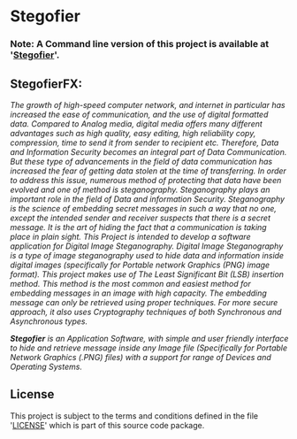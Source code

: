 # Stegofier

### Note: A Command line version of this project is available at '[Stegofier](https://github.com/Master-COLLiDER/stegofier)'.

## StegofierFX:
*The growth of high-speed computer network, and internet in particular has increased the ease of communication, and the use of digital formatted data. Compared to Analog media, digital media offers many different advantages such as high quality, easy editing, high reliability copy, compression, time to send it from sender to recipient etc. Therefore, Data and Information Security becomes an integral part of Data Communication. But these type of advancements in the field of data communication has increased the fear of getting data stolen at the time of transferring. In order to address this issue, numerous method of protecting that data have been evolved and one of method is steganography. Steganography plays an important role in the field of Data and information Security. Steganography is the science of embedding secret messages in such a way that no one, except the intended sender and receiver suspects that there is a secret message. It is the art of hiding the fact that a communication is taking place in plain sight. This Project is intended to develop a software application for Digital Image Steganography. Digital Image Steganography is a type of image steganography used to hide data and information inside digital images (specifically for Portable network Graphics (PNG) image format). This project makes use of The Least Significant Bit (LSB) insertion method. This method is the most common and easiest method for embedding messages in an image with high capacity. The embedding message can only be retrieved using proper techniques. For more secure approach, it also uses Cryptography techniques of both Synchronous and Asynchronous types.*

***Stegofier** is an Application Software, with simple and user friendly interface to hide and retrieve message inside any Image file (Specifically for Portable Network Graphics (.PNG) files) with a support for range of Devices and Operating Systems.*


## License
This project is subject to the terms and conditions defined in the file '[LICENSE](LICENSE)' which is part of this source code package.
